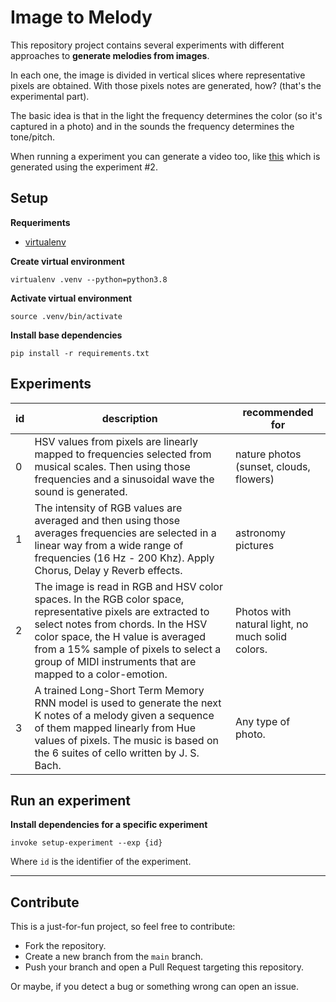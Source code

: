 # Image to Melody

This repository project contains several experiments with different approaches to **generate melodies from images**.

In each one, the image is divided in vertical slices where representative pixels are obtained. With those pixels notes are generated, how? (that's the experimental part).

The basic idea is that in the light the frequency determines the color (so it's captured in a photo) and in the sounds the frequency determines the tone/pitch.

When running a experiment you can generate a video too, like [this](https://youtu.be/fh1Ca0vpPEI) which is generated using the experiment #2.


## Setup

**Requeriments**

- [virtualenv](https://virtualenv.pypa.io/en/latest/)

**Create virtual environment**

`virtualenv .venv --python=python3.8`

**Activate virtual environment**

`source .venv/bin/activate`

**Install base dependencies**

`pip install -r requirements.txt`


## Experiments

| id | description                                                                                                                                                                                                                                                                                   | recommended for                                  |
|----|-----------------------------------------------------------------------------------------------------------------------------------------------------------------------------------------------------------------------------------------------------------------------------------------------|--------------------------------------------------|
| 0  | HSV values from pixels are linearly mapped to frequencies selected from musical scales. Then using those frequencies and a sinusoidal wave the sound is generated.                                                                                                                            | nature photos (sunset, clouds, flowers)          |
| 1  | The intensity of RGB values are averaged and then using those averages frequencies are selected in a linear way from a wide range of frequencies (16 Hz - 200 Khz). Apply Chorus, Delay y Reverb effects.                                                                                     | astronomy pictures                               |
| 2  | The image is read in RGB and HSV color spaces. In the RGB color space, representative pixels are extracted to select notes from chords. In the HSV color space, the H value is averaged from a 15% sample of pixels to select a group of MIDI instruments that are mapped to a color-emotion. | Photos with natural light, no much solid colors. |
| 3  | A trained Long-Short Term Memory RNN model is used to generate the next K notes of a melody given a sequence of them mapped linearly from Hue values of pixels. The music is based on the 6 suites of cello written by J. S. Bach.                                                            | Any type of photo.                               |


## Run an experiment

**Install dependencies for a specific experiment**

`invoke setup-experiment --exp {id}`

Where `id` is the identifier of the experiment. 

---------------------

## Contribute

This is a just-for-fun project, so feel free to contribute:
- Fork the repository.
- Create a new branch from the `main` branch.
- Push your branch and open a Pull Request targeting this repository.

Or maybe, if you detect a bug or something wrong can open an issue.